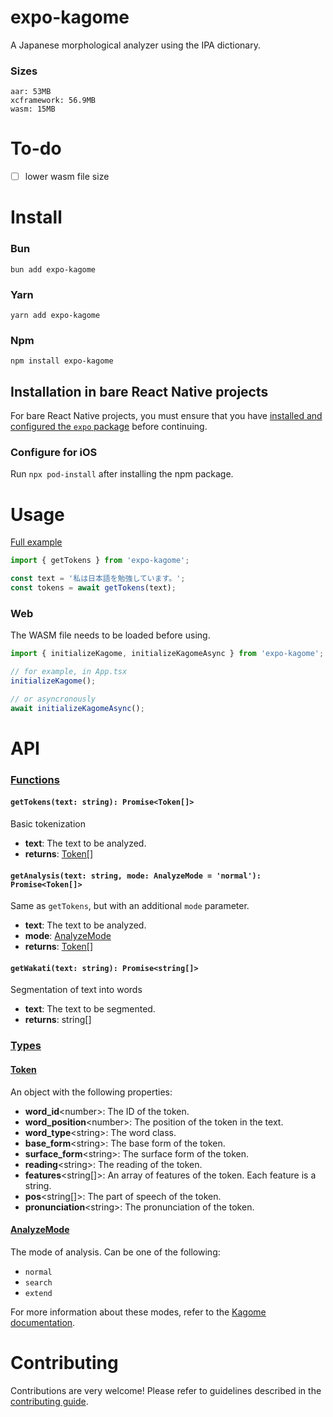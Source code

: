 # expo-kagome

A Japanese morphological analyzer using the IPA dictionary.

### Sizes
```
aar: 53MB
xcframework: 56.9MB
wasm: 15MB
```

# To-do
- [ ] lower wasm file size

# Install
### Bun
```
bun add expo-kagome
```
### Yarn
```
yarn add expo-kagome
```
### Npm
```
npm install expo-kagome
```

## Installation in bare React Native projects
For bare React Native projects, you must ensure that you have [installed and configured the `expo` package](https://docs.expo.dev/bare/installing-expo-modules/) before continuing.

### Configure for iOS

Run `npx pod-install` after installing the npm package.

# Usage
[Full example](https://github.com/KuzuLabz/expo-kagome/blob/main/example/App.tsx)
```ts
import { getTokens } from 'expo-kagome';

const text = '私は日本語を勉強しています。';
const tokens = await getTokens(text);
```

### Web
The WASM file needs to be loaded before using.
```typescript
import { initializeKagome, initializeKagomeAsync } from 'expo-kagome';

// for example, in App.tsx
initializeKagome();

// or asyncronously
await initializeKagomeAsync();
```

<!-- # API documentation

- [Documentation for the latest stable release](https://docs.expo.dev/versions/latest/sdk/kagome/)
- [Documentation for the main branch](https://docs.expo.dev/versions/unversioned/sdk/kagome/) -->


# API
### [Functions](https://github.com/KuzuLabz/expo-kagome/blob/main/src/ExpoKagome.types.ts)

#### `getTokens(text: string): Promise<Token[]>`
Basic tokenization
- **text**: The text to be analyzed.
- **returns**: [Token[]](#token)

#### `getAnalysis(text: string, mode: AnalyzeMode = 'normal'): Promise<Token[]>`
Same as `getTokens`, but with an additional `mode` parameter.  
- **text**: The text to be analyzed.
- **mode**: [AnalyzeMode](#analyzemode)
- **returns**: [Token[]](#token)

#### `getWakati(text: string): Promise<string[]>`
Segmentation of text into words
- **text**: The text to be segmented.
- **returns**: string[]

### [Types](https://github.com/KuzuLabz/expo-kagome/blob/main/src/ExpoKagome.types.ts)
#### [Token](https://github.com/KuzuLabz/expo-kagome/blob/main/src/ExpoKagome.types.ts)
An object with the following properties:
  - **word_id**\<number\>: The ID of the token.
  - **word_position**\<number\>: The position of the token in the text.
  - **word_type**\<string\>: The word class.
  - **base_form**\<string\>: The base form of the token.
  - **surface_form**\<string\>: The surface form of the token.
  - **reading**\<string\>: The reading of the token.
  - **features**\<string[]\>: An array of features of the token. Each feature is a string.
  - **pos**\<string[]\>: The part of speech of the token.
  - **pronunciation**\<string\>: The pronunciation of the token.

#### [AnalyzeMode]()
The mode of analysis. Can be one of the following:
  - `normal`
  - `search`
  - `extend`

For more information about these modes, refer to the [Kagome documentation](https://github.com/ikawaha/kagome?tab=readme-ov-file#segmentation-modes).

# Contributing

Contributions are very welcome! Please refer to guidelines described in the [contributing guide](https://github.com/KuzuLabz/expo-kagome/blob/main/CONTRIBUTING.md).
